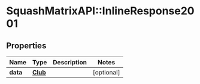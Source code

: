 # SquashMatrixAPI::InlineResponse2001

## Properties
Name | Type | Description | Notes
------------ | ------------- | ------------- | -------------
**data** | [**Club**](Club.md) |  | [optional] 


